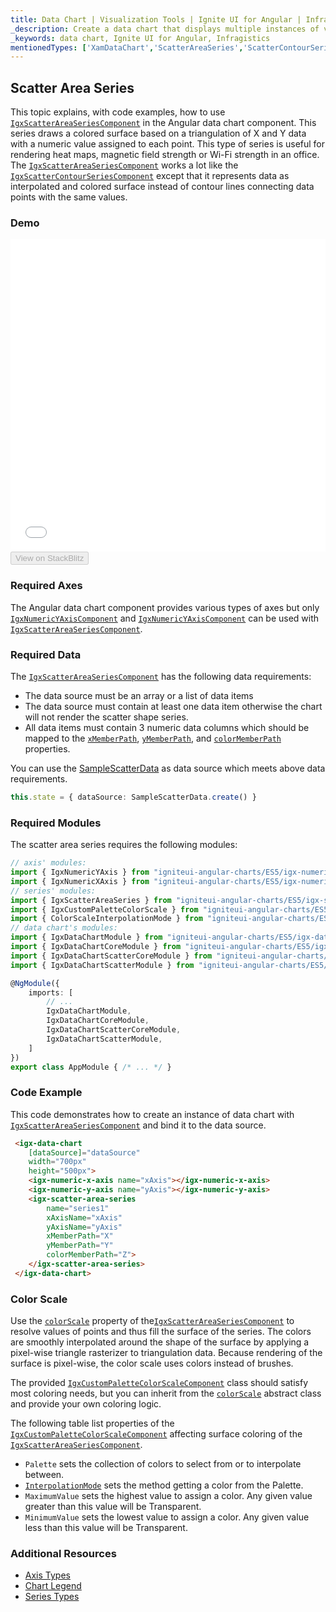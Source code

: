 ```yaml
---
title: Data Chart | Visualization Tools | Ignite UI for Angular | Infragistics | Scatter Area
_description: Create a data chart that displays multiple instances of visual elements in the same plot area in order to create composite chart views.
_keywords: data chart, Ignite UI for Angular, Infragistics
mentionedTypes: ['XamDataChart','ScatterAreaSeries','ScatterContourSeries']
---
```


## Scatter Area Series

This topic explains, with code examples, how to use  [`IgxScatterAreaSeriesComponent`](/angular-apis/typescript/latest/classes/igxscatterareaseriescomponent.html) in the Angular data chart component. This series draws a colored surface based on a triangulation of X and Y data with a numeric value assigned to each point. This type of series is useful for rendering heat maps, magnetic field strength or Wi-Fi strength in an office. The [`IgxScatterAreaSeriesComponent`](/angular-apis/typescript/latest/classes/igxscatterareaseriescomponent.html) works a lot like the [`IgxScatterContourSeriesComponent`](/angular-apis/typescript/latest/classes/igxscattercontourseriescomponent.html) except that it represents data as interpolated and colored surface instead of contour lines connecting data points with the same values.

### Demo

<div class="sample-container loading" style="height: 500px">
    <iframe id="data-chart-type-area-series-iframe" src='{environment:demosBaseUrl}/charts/data-chart-type-area-series' width="100%" height="100%" seamless frameBorder="0" onload="onXPlatSampleIframeContentLoaded(this);"></iframe>
</div>
<div>
    <button data-localize="stackblitz" disabled class="stackblitz-btn" data-iframe-id="data-chart-type-area-series-iframe" data-demos-base-url="{environment:demosBaseUrl}">View on StackBlitz
    </button>
</div>

<div class="divider--half"></div>

### Required Axes

The Angular data chart component provides various types of axes but only [`IgxNumericYAxisComponent`](/angular-apis/typescript/latest/classes/igxnumericyaxiscomponent.html) and [`IgxNumericYAxisComponent`](/angular-apis/typescript/latest/classes/igxnumericyaxiscomponent.html) can be used with [`IgxScatterAreaSeriesComponent`](/angular-apis/typescript/latest/classes/igxscatterareaseriescomponent.html).

### Required Data

The [`IgxScatterAreaSeriesComponent`](/angular-apis/typescript/latest/classes/igxscatterareaseriescomponent.html) has the following data requirements:

-   The data source must be an array or a list of data items
-   The data source must contain at least one data item otherwise the chart will not render the scatter shape series.
-   All data items must contain 3 numeric data columns which should be mapped to the [`xMemberPath`](/angular-apis/typescript/latest/classes/igxscattertriangulationseriescomponent.html#xmemberpath), [`yMemberPath`](/angular-apis/typescript/latest/classes/igxscattertriangulationseriescomponent.html#ymemberpath), and [`colorMemberPath`](/angular-apis/typescript/latest/classes/igxscatterareaseriescomponent.html#colormemberpath) properties.

You can use the [SampleScatterData](datachart_data_sources_scatter.md) as data source which meets above data requirements.

```ts
this.state = { dataSource: SampleScatterData.create() }
```

### Required Modules

The scatter area series requires the following modules:

```ts
// axis' modules:
import { IgxNumericYAxis } from "igniteui-angular-charts/ES5/igx-numeric-y-axis";
import { IgxNumericXAxis } from "igniteui-angular-charts/ES5/igx-numeric-x-axis";
// series' modules:
import { IgxScatterAreaSeries } from "igniteui-angular-charts/ES5/igx-scatter-area-series";
import { IgxCustomPaletteColorScale } from "igniteui-angular-charts/ES5/igx-custom-palette-color-scale";
import { ColorScaleInterpolationMode } from "igniteui-angular-charts/ES5/ColorScaleInterpolationMode";
// data chart's modules:
import { IgxDataChartModule } from "igniteui-angular-charts/ES5/igx-data-chart-module";
import { IgxDataChartCoreModule } from "igniteui-angular-charts/ES5/igx-data-chart-core-module";
import { IgxDataChartScatterCoreModule } from "igniteui-angular-charts/ES5/igx-data-chart-scatter-core-module";
import { IgxDataChartScatterModule } from "igniteui-angular-charts/ES5/igx-data-chart-scatter-module";

@NgModule({
    imports: [
        // ...
        IgxDataChartModule,
        IgxDataChartCoreModule,
        IgxDataChartScatterCoreModule,
        IgxDataChartScatterModule,
    ]
})
export class AppModule { /* ... */ }
```

### Code Example

This code demonstrates how to create an instance of data chart with  [`IgxScatterAreaSeriesComponent`](/angular-apis/typescript/latest/classes/igxscatterareaseriescomponent.html) and bind it to the data source.

```html
 <igx-data-chart
    [dataSource]="dataSource"
    width="700px"
    height="500px">
    <igx-numeric-x-axis name="xAxis"></igx-numeric-x-axis>
    <igx-numeric-y-axis name="yAxis"></igx-numeric-y-axis>
    <igx-scatter-area-series
        name="series1"
        xAxisName="xAxis"
        yAxisName="yAxis"
        xMemberPath="X"
        yMemberPath="Y"
        colorMemberPath="Z">
    </igx-scatter-area-series>
 </igx-data-chart>
```

### Color Scale

Use the [`colorScale`](/angular-apis/typescript/latest/classes/igxscatterareaseriescomponent.html#colorscale) property of the[`IgxScatterAreaSeriesComponent`](/angular-apis/typescript/latest/classes/igxscatterareaseriescomponent.html) to resolve values of points and thus fill the surface of the series. The colors are smoothly interpolated around the shape of the surface by applying a pixel-wise triangle rasterizer to triangulation data. Because rendering of the surface is pixel-wise, the color scale uses colors instead of brushes.

The provided [`IgxCustomPaletteColorScaleComponent`](/angular-apis/typescript/latest/classes/igxcustompalettecolorscalecomponent.html) class should satisfy most coloring needs, but you can inherit from the [`colorScale`](/angular-apis/typescript/latest/classes/igxscatterareaseriescomponent.html#colorscale) abstract class and provide your own coloring logic.

The following table list properties of the [`IgxCustomPaletteColorScaleComponent`](/angular-apis/typescript/latest/classes/igxcustompalettecolorscalecomponent.html) affecting surface coloring of the [`IgxScatterAreaSeriesComponent`](/angular-apis/typescript/latest/classes/igxscatterareaseriescomponent.html).

-   `Palette`  sets the collection of colors to select from or to interpolate between.
-   [`InterpolationMode`](/angular-apis/typescript/latest/enums/interpolationmode.html) sets the method getting a color from the Palette.
-   `MaximumValue` sets the highest value to assign a color. Any given value greater than this value will be Transparent.
-   `MinimumValue` sets the lowest value to assign a color. Any given value less than this value will be Transparent.

### Additional Resources

-   [Axis Types](datachart_axis_types.md)
-   [Chart Legend](datachart_chart_legends.md)
-   [Series Types](datachart_series_types.md)

